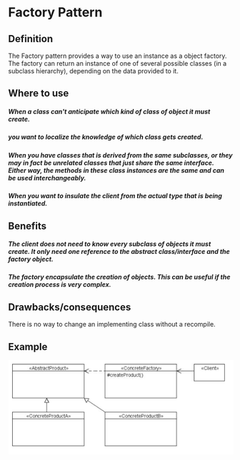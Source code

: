 # Factory Pattern

## Definition
The Factory pattern provides a way to use an instance as a object factory.
The factory can return an instance of one of several possible classes (in a
subclass hierarchy), depending on the data provided to it.

## Where to use
##### When a class can't anticipate which kind of class of object it must create.
##### you want to localize the knowledge of which class gets created.
##### When you have classes that is derived from the same subclasses, or they may in fact be unrelated classes that just share the same interface. Either way, the methods in these class instances are the same and can be used interchangeably.
##### When you want to insulate the client from the actual type that is being instantiated.

## Benefits
##### The client does not need to know every subclass of objects it must create. It only need one reference to the abstract class/interface and the factory object.
##### The factory encapsulate the creation of objects. This can be useful if the creation process is very complex.
## Drawbacks/consequences
There is no way to change an implementing class without a recompile.

## Example
![UML](../../../images/factory1.png)